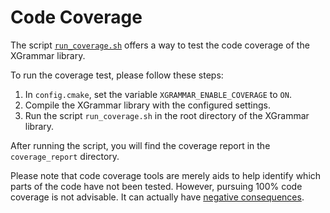 # Code Coverage

The script [`run_coverage.sh`](https://github.com/mlc-ai/xgrammar/blob/main/scripts/run_coverage.sh) offers a way to test the code coverage
of the XGrammar library.

To run the coverage test, please follow these steps:

1. In `config.cmake`, set the variable `XGRAMMAR_ENABLE_COVERAGE` to `ON`.
2. Compile the XGrammar library with the configured settings.
3. Run the script `run_coverage.sh` in the root directory of the XGrammar library.

After running the script, you will find the coverage report in the
`coverage_report` directory.

Please note that code coverage tools are merely aids to help identify which parts of the code have not been tested. However, pursuing 100% code coverage is not advisable. It can actually have [negative consequences](https://neatstack.substack.com/p/stop-using-code-coverage-as-a-quality).
